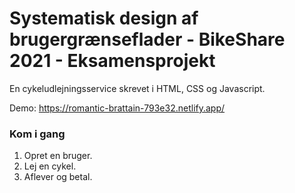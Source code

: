 # Systematisk design af brugergrænseflader - BikeShare 2021 - Eksamensprojekt

En cykeludlejningsservice skrevet i HTML, CSS og Javascript. 

Demo: https://romantic-brattain-793e32.netlify.app/


### Kom i gang
1. Opret en bruger.
2. Lej en cykel.
3. Aflever og betal.
